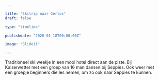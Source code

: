 ```yaml
---

title: "Skitrip naar Gerlos"
draft: false

type: "timeline"

publishdate: "2020-01-18T00:00:00Z"

image: "Slide11"

---
```


Traditioneel ski weekje in een mooi hotel direct aan de piste. Bij Kaiserwetter met een groep van 16 man dansen bij Seppies. Ook weer met een groepje beginners die les nemen, om zo ook naar Seppies te kunnen.
